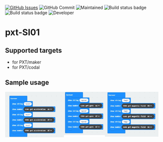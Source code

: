 [![GitHub Issues](https://img.shields.io/github/issues/xinabox/pxt-SI01.svg)](https://github.com/xinabox/pxt-SI01/issues) 
![GitHub Commit](https://img.shields.io/github/last-commit/xinabox/pxt-SI01) 
![Maintained](https://img.shields.io/maintenance/yes/2020) 
![Build status badge](https://github.com/xinabox/pxt-SI01/workflows/maker/badge.svg)
![Build status badge](https://github.com/xinabox/pxt-SI01/workflows/microbit/badge.svg)
![Developer](https://img.shields.io/badge/Developer-kj-blue)







# pxt-SI01

## Supported targets

* for PXT/maker
* for PXT/codal

## Sample usage
![Example blocks](https://github.com/xinabox/pxt-SI01/blob/master/pxt-SI01-usage.jpg)

